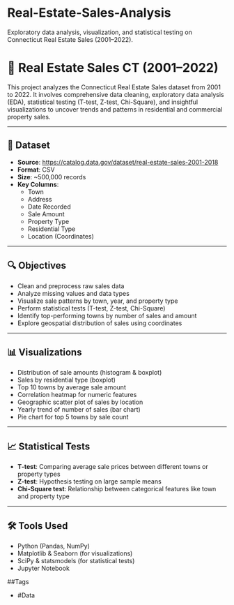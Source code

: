 # Real-Estate-Sales-Analysis
Exploratory data analysis, visualization, and statistical testing on Connecticut Real Estate Sales (2001–2022).
# 🏡 Real Estate Sales CT (2001–2022)

This project analyzes the Connecticut Real Estate Sales dataset from 2001 to 2022. It involves comprehensive data cleaning, exploratory data analysis (EDA), statistical testing (T-test, Z-test, Chi-Square), and insightful visualizations to uncover trends and patterns in residential and commercial property sales.

---

## 📁 Dataset
- **Source**: https://catalog.data.gov/dataset/real-estate-sales-2001-2018
- **Format**: CSV
- **Size**: ~500,000 records
- **Key Columns**:
  - Town
  - Address
  - Date Recorded
  - Sale Amount
  - Property Type
  - Residential Type
  - Location (Coordinates)

---

## 🔍 Objectives

- Clean and preprocess raw sales data
- Analyze missing values and data types
- Visualize sale patterns by town, year, and property type
- Perform statistical tests (T-test, Z-test, Chi-Square)
- Identify top-performing towns by number of sales and amount
- Explore geospatial distribution of sales using coordinates

---

## 📊 Visualizations

- Distribution of sale amounts (histogram & boxplot)
- Sales by residential type (boxplot)
- Top 10 towns by average sale amount
- Correlation heatmap for numeric features
- Geographic scatter plot of sales by location
- Yearly trend of number of sales (bar chart)
- Pie chart for top 5 towns by sale count

---

## 📈 Statistical Tests

- **T-test**: Comparing average sale prices between different towns or property types
- **Z-test**: Hypothesis testing on large sample means
- **Chi-Square test**: Relationship between categorical features like town and property type

---

## 🛠️ Tools Used

- Python (Pandas, NumPy)
- Matplotlib & Seaborn (for visualizations)
- SciPy & statsmodels (for statistical tests)
- Jupyter Notebook

##Tags
- #Data
